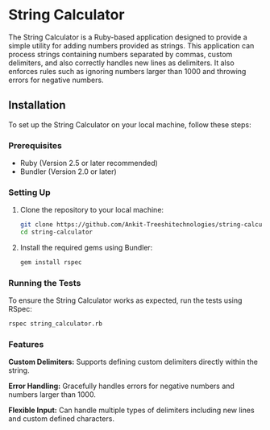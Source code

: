 # String Calculator

The String Calculator is a Ruby-based application designed to provide a simple utility for adding numbers provided as strings. This application can process strings containing numbers separated by commas, custom delimiters, and also correctly handles new lines as delimiters. It also enforces rules such as ignoring numbers larger than 1000 and throwing errors for negative numbers.

## Installation

To set up the String Calculator on your local machine, follow these steps:

### Prerequisites

- Ruby (Version 2.5 or later recommended)
- Bundler (Version 2.0 or later)

### Setting Up

1. Clone the repository to your local machine:
   ```bash
   git clone https://github.com/Ankit-Treeshitechnologies/string-calculator-ruby.git
   cd string-calculator

2. Install the required gems using Bundler:
   ```bash
   gem install rspec

### Running the Tests

To ensure the String Calculator works as expected, run the tests using RSpec:
```bash
rspec string_calculator.rb
````

### Features

**Custom Delimiters:** Supports defining custom delimiters directly within the string.

**Error Handling:** Gracefully handles errors for negative numbers and numbers larger than 1000.

**Flexible Input:** Can handle multiple types of delimiters including new lines and custom defined characters.
    